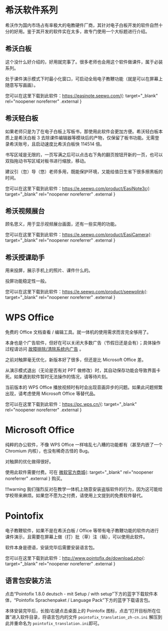 # 希沃软件系列
希沃作为国内市场占有率极大的电教硬件厂商，其针对电子白板开发的软件自然十分的好用。鉴于其开发的软件实在太多，故专门使用一个大标题进行介绍。

## 希沃白板
这个没什么好介绍的，好用就完事了。很多老师也会用这个软件做课件，属于必装系列。

处于课件演示模式下时最小化窗口，可启动全局电子教鞭功能（就是可以在屏幕上随意写写画画）。

您可以在这里下载到此软件：<https://easinote.seewo.com/>{: target="_blank" rel="noopener noreferrer" .external }

## 希沃轻白板
如果老师只是为了在电子白板上写板书，那使用此软件会更加方便。希沃轻白板本质上是希沃白板 3 去除课件编辑器等模块后的产物，仅保留了板书功能。无需登录希沃账号，且启动速度比希沃白板快 114514 倍。

书写区域是无限的，一页写满之后可以点击右下角的翻页按钮开新的一页，也可以双指拖动书写区域对板书进行缩放，移动。

建议引（忽）导（悠）老师多用，既能保护环境，又能给值日生省下很多擦黑板的时间。

您可以在这里下载到此软件：<https://e.seewo.com/product/EasiNote3c>{: target="_blank" rel="noopener noreferrer" .external }

## 希沃视频展台
顾名思义，用于显示视频展台画面，还有一些实用的功能。

您可以在这里下载到此软件：<https://e.seewo.com/product/EasiCamera>{: target="_blank" rel="noopener noreferrer" .external }

## 希沃授课助手
用来投屏，展示手机上的照片、课件什么的。

投屏功能稳定性一般。

您可以在这里下载到此软件：<https://e.seewo.com/product/seewolink>{: target="_blank" rel="noopener noreferrer" .external }

# WPS Office
免费的 Office 文档查看 / 编辑工具。就一体机的使用需求而言完全够用了。

本身也是个广告软件，但好在可以关闭大多数广告（节假日还是会有）；具体操作过程请访问 [故障排除/清除系统内广告](https://tech-guide.su-gzno3ms.lty.one/troubleshooting/clean-ads/) 。

之前对触屏毫无优化，新版本好了很多，但还是比 Microsoft Office 差。

从演示模式退出（无论是否有对 PPT 做修改）时，其自动保存功能会导致界面卡死。如果遇到软件暂时无法操作的情况，请等待片刻。

当前版本的  WPS Office 播放视频时有时会出现音画异步的问题。如果此问题频繁出现，请考虑使用 Microsoft Office 等替代品。

您可以在这里下载到此软件：<https://pc.wps.cn/>{: target="_blank" rel="noopener noreferrer" .external }

# Microsoft Office
纯粹的办公软件，不像 WPS Office 一样啥乱七八糟的功能都有（甚至内嵌了一个 Chromium 内核），也没有稀奇古怪的 Bug。

对触屏的优化做得很好。

使用此软件需要付费。可在 [微软官方商城](https://www.microsoft.com/zh-cn/microsoft-365/buy/compare-all-microsoft-365-products){: target="_blank" rel="noopener noreferrer" .external } 购买。

!!!warning
	我们强烈反对在教学一体机上随意安装盗版软件的行为，因为这可能给学校带来麻烦。如果您不愿为之付费，请使用上文提到的免费软件替代。

# Pointofix
电子教鞭软件，如果不是在希沃白板 / Office 等带有电子教鞭功能的软件内进行课件演示，且需要在屏幕上做（打）批（草）注（稿），可以使用此软件。

软件本身是德语，安装完毕后需要安装语言包。

您可以在这里下载到此软件：<http://www.pointofix.de/download.php>{: target="_blank" rel="noopener noreferrer" .external }

## 语言包安装方法
点击“Pointofix 1.8.0 deutsch - mit Setup / with setup”下方的蓝字下载软件本体，“Pointofix Sprachenpaket / Language Pack”下方的蓝字下载语言包。

本体安装完毕后，长按/右键点击桌面上的 Pointofix 图标，点击“打开目标所在位置”进入软件目录，将语言包内的文件 `pointofix_translation_zh-cn.ini` 解压到此并重命名为 `pointofix_translation.ini`即可。